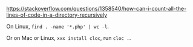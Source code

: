 https://stackoverflow.com/questions/1358540/how-can-i-count-all-the-lines-of-code-in-a-directory-recursively

On Linux, `find . -name '*.php' | wc -l`.

Or on Mac or Linux, `xxx install cloc`, run `cloc .`.

